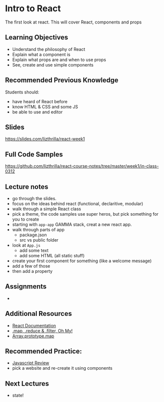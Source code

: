 # Intro to React

The first look at react. This will cover React, components and props

## Learning Objectives

- Understand the philosophy of React
- Explain what a component is
- Explain what props are and when to use props
- See, create and use simple components

## Recommended Previous Knowledge

Students should:

- have heard of React before
- know HTML & CSS and some JS
- be able to use and editor

## Slides

https://slides.com/lizthrilla/react-week1

## Full Code Samples

https://github.com/lizthrilla/react-course-notes/tree/master/week1/in-class-0312

## Lecture notes

- go through the slides.
- focus on the ideas behind react (functional, declaritive, modular)
- walk through a simple React class
- pick a theme, the code samples use super heros, but pick something for you to create
- starting with `app-app` GAMMA stack, creat a new react app.
- walk through parts of app
  - package.json
  - src vs public folder
- look at `App.js`
  - add some text
  - add some HTML (all static stuff)
- create your first component for something (like a welcome message)
- add a few of those
- then add a property

## Assignments

- [Octocats]: (https://github.com/suncoast-devs/react-part-time-course/blob/master/homework/octocats.md)

## Additional Resources

- [React Documentation](https://reactjs.org/docs/getting-started.html)
- [.map, .reduce & .filter, Oh My!](https://www.datchley.name/working-with-collections/)
- [Array.prototype.map](https://developer.mozilla.org/en-US/docs/Web/JavaScript/Reference/Global_Objects/Array/map)

## Recommended Practice:

- [Javascript Review](https://github.com/suncoast-devs/react-part-time-course/blob/master/lectures/reviewing-javascript.md)
- pick a website and re-create it using components

## Next Lectures

- state!
